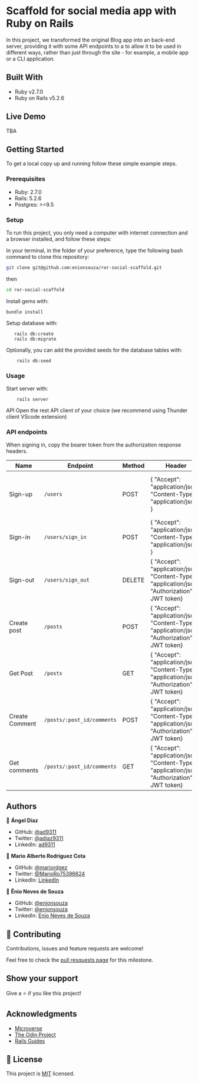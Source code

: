 # Scaffold for social media app with Ruby on Rails

In this project, we transformed the original Blog app into an back-end server, providing it with some API endpoints to a to allow it to be used in different ways, rather than just through the site - for example, a mobile app or a CLI application.

## Built With

- Ruby v2.7.0
- Ruby on Rails v5.2.6

## Live Demo

TBA

## Getting Started

To get a local copy up and running follow these simple example steps.

### Prerequisites

- Ruby: 2.7.0
- Rails: 5.2.6
- Postgres: >=9.5

### Setup

To run this project, you only need a computer with internet connection and a browser installed, and follow these steps:

In your terminal, in the folder of your preference, type the following bash command to clone this repository:

```sh
git clone git@github.com:enionsouza/ror-social-scaffold.git
```

then

```sh
cd ror-social-scaffold
```

Install gems with:

```
bundle install
```

Setup database with:

```
   rails db:create
   rails db:migrate
```

Optionally, you can add the provided seeds for the database tables with:

```
    rails db:seed
```

### Usage

Start server with:

```
    rails server
```

API
Open the rest API client of your choice (we recommend using Thunder client VScode extension)

### API endpoints

When signing in, copy the bearer token from the authorization response headers.

| Name           | Endpoint                   | Method | Header                                                                                          | Body                                                                                                            |
| -------------- | -------------------------- | ------ | ----------------------------------------------------------------------------------------------- | --------------------------------------------------------------------------------------------------------------- |
| Sign-up        | `/users`                   | POST   | { "Accept": "application/json", "Content-Type": "application/json" }                            | {"user": {"name": "Mario", "email": "mario@mail.com", "password": "123456", "password_confirmation": "123456"}} |
| Sign-in        | `/users/sign_in`           | POST   | { "Accept": "application/json", "Content-Type": "application/json" }                            | {"email": "mario@mail.com", "password": "123456"}                                                               |
| Sign-out       | `/users/sign_out`          | DELETE | { "Accept": "application/json", "Content-Type": "application/json", "Authorization": JWT token} |                                                                                                                 |
| Create post    | `/posts`                   | POST   | { "Accept": "application/json", "Content-Type": "application/json", "Authorization": JWT token} | {"content": "Example post"}                                                                                     |
| Get Post       | `/posts`                   | GET    | { "Accept": "application/json", "Content-Type": "application/json", "Authorization": JWT token} |                                                                                                                 |
| Create Comment | `/posts/:post_id/comments` | POST   | { "Accept": "application/json", "Content-Type": "application/json", "Authorization": JWT token} | {"content": "Example comment"}                                                                                  |
| Get comments   | `/posts/:post_id/comments` | GET    | { "Accept": "application/json", "Content-Type": "application/json", "Authorization": JWT token} |                                                                                                                 |

## Authors

👤 **Ángel Díaz**

- GitHub: [@ad9311](https://github.com/ad9311)
- Twitter: [@adiaz9311](https://twitter.com/adiaz9311)
- LinkedIn: [ad9311](https://linkedin.com/in/ad9311)

👤 **Mario Alberto Rodriguez Cota**

- GitHub: [@mariordgez](https://github.com/mariordgez)
- Twitter: [@MarioRo75396624](https://twitter.com/MarioRo75396624)
- LinkedIn: [LinkedIn](https://linkedin.com/in/mario-alberto-rodriguez-cota-a2860a205)

👤 **Ênio Neves de Souza**

- GitHub: [@enionsouza](https://github.com/enionsouza)
- Twitter: [@enionsouza](https://twitter.com/enionsouza)
- LinkedIn: [Enio Neves de Souza](https://www.linkedin.com/in/enio-neves-de-souza/)

## 🤝 Contributing

Contributions, issues and feature requests are welcome!

Feel free to check the [pull resquests page](https://github.com/JuliCarracedo/ror-social-scaffold/pull/2) for this milestone.

## Show your support

Give a ⭐️ if you like this project!

## Acknowledgments

- [Microverse](https://www.microverse.org/)
- [The Odin Project](https://www.theodinproject.com/)
- [Rails Guides](https://guides.rubyonrails.org/index.html)

## 📝 License

This project is [MIT](./LICENSE) licensed.
